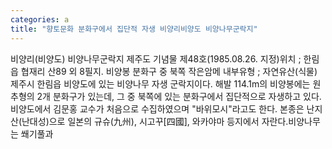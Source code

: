 ```yaml
---
categories: a
title: "향토문화 분화구에서 집단적 자생 비양리비양도 비양나무군락지"
---
```

비양리(비양도) 비양나무군락지 제주도 기념물 제48호(1985.08.26. 지정)위치 ; 한림읍 협재리 산89 외 8필지. 비양봉 분화구 중 북쪽 작은암메 내부유형 ; 자연유산(식물) 제주시 한림읍 비양도에 있는 비양나무 자생 군락지이다. 해발 114.1m의 비양봉에는 원추형의 2개 분화구가 있는데, 그 중 북쪽에 있는 분화구에서 집단적으로 자생하고 있다.비양도에서 김문홍 교수가 처음으로 수집하였으며 "바위모시"라고도 한다. 본종은 난지산(난대성)으로 일본의 규슈(九州), 시고꾸[四國], 와카야마 등지에서 자란다.비양나무는 쐐기풀과
